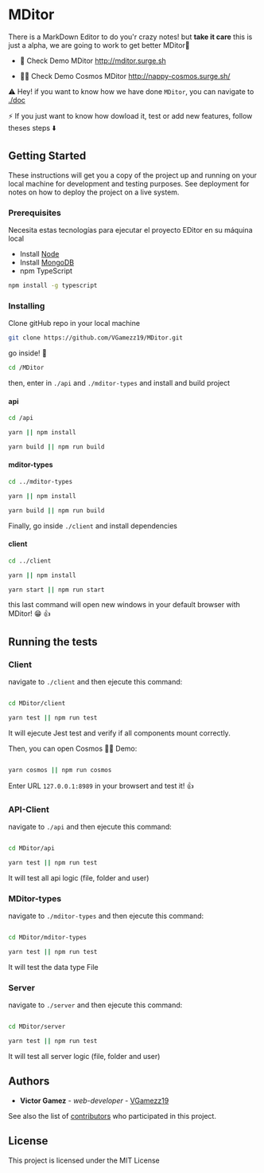 # MDitor

There is a MarkDown Editor to do you'r crazy notes! but **take it care** this is just a alpha, we are going to work to get better MDitor📝

- 🎨 Check Demo MDitor http://mditor.surge.sh

- 👨‍🚀 Check Demo Cosmos MDitor http://nappy-cosmos.surge.sh/

⚠️ Hey! if you want to know how we have done `MDitor`, you can navigate to [./doc](https://github.com/VGamezz19/MDitor/tree/master/doc/)

⚡️ If you just want to know how dowload it, test or add new features, follow theses steps  ⬇️

## Getting Started

These instructions will get you a copy of the project up and running on your local machine for development and testing purposes. See deployment for notes on how to deploy the project on a live system.

### Prerequisites

Necesita estas tecnologías para ejecutar el proyecto EDitor en su máquina local

- Install [Node](https://nodejs.org/en/download/)
- Install [MongoDB](https://docs.mongodb.com/manual/installation/)
- npm TypeScript

```sh
npm install -g typescript
```

### Installing

Clone gitHub repo in your local machine

```sh
git clone https://github.com/VGamezz19/MDitor.git
```

go inside! 🧐

```sh
cd /MDitor
```

then, enter in `./api` and `./mditor-types` and install and build project

#### api

```sh
cd /api

yarn || npm install

yarn build || npm run build
```

#### mditor-types

```sh
cd ../mditor-types

yarn || npm install

yarn build || npm run build
```

Finally, go inside `./client` and install dependencies

#### client

```sh
cd ../client

yarn || npm install

yarn start || npm run start

```

this last command will open new windows in your default browser with MDitor! 😁 👍

## Running the tests

### Client

navigate to `./client` and then ejecute this command:

```sh

cd MDitor/client

yarn test || npm run test

```

It will ejecute Jest test and verify if all components mount correctly.

Then, you can open Cosmos 👨‍🚀 Demo:

```sh

yarn cosmos || npm run cosmos

```

Enter URL `127.0.0.1:8989` in your browsert and test it! 👍

### API-Client

navigate to `./api` and then ejecute this command:

```sh

cd MDitor/api

yarn test || npm run test

```

It will test all api logic (file, folder and user)

### MDitor-types

navigate to `./mditor-types` and then ejecute this command:

```sh

cd MDitor/mditor-types

yarn test || npm run test

```

It will test the data type File

### Server

navigate to `./server` and then ejecute this command:

```sh

cd MDitor/server

yarn test || npm run test

```

It will test all server logic (file, folder and user)

## Authors

- **Victor Gamez** - *web-developer* - [VGamezz19](https://github.com/VGamezz19)

See also the list of [contributors](https://github.com/your/project/contributors) who participated in this project.

## License

This project is licensed under the MIT License